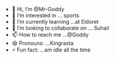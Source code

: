 - 👋 Hi, I’m @Mr-Goddy
- 👀 I’m interested in ... sports 
- 🌱 I’m currently learning ...at Eldoret 
- 💞️ I’m looking to collaborate on ... Suhail 
- 📫 How to reach me ...@Goddy
- 😄 Pronouns: ...Kingrasta
- ⚡ Fun fact: ...am idle all the time 

<!---am ready to work at any faculty 
Mr-Goddy/Mr-Goddy is a ✨ special ✨ repository because its `README.md` (this file) appears on your GitHub profile.
You can click the Preview link to take a look at your changes.
--->
